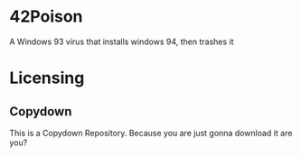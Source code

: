 # 42Poison
A Windows 93 virus that installs windows 94, then trashes it



# Licensing

## Copydown
This is a Copydown Repository.
Because you are just gonna download it are you?
